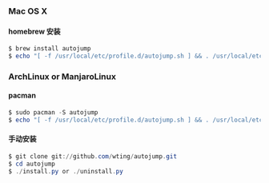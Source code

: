 ### Mac OS X 

#### homebrew 安装

``` powershell
$ brew install autojump
$ echo "[ -f /usr/local/etc/profile.d/autojump.sh ] && . /usr/local/etc/profile.d/autojump.sh" >>  ~/.zshrc
```

### ArchLinux or ManjaroLinux

#### pacman

``` powershell
$ sudo pacman -S autojump
$ echo "[ -f /usr/local/etc/profile.d/autojump.sh ] && . /usr/local/etc/profile.d/autojump.sh" >>  ~/.zshrc
```

#### 手动安装

``` powershell
$ git clone git://github.com/wting/autojump.git
$ cd autojump
$ ./install.py or ./uninstall.py
```

